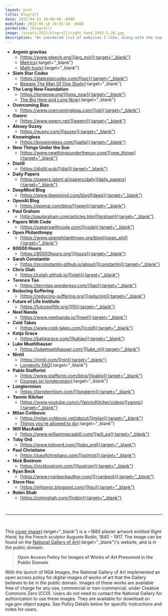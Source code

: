 ```yaml
---
layout: post
title: Blogroll
date: 2022-04-23 18:00:00 -0400
modified: 2022-05-10 20:02:18 -0400
permalink: /blogroll/
image: /assets/2022/blogroll/right_hand_1942.5.28.jpg
description: "An unordered list of websites I like, along with the two pieces I most enjoyed reading from these sites. For some sites on this page, I am still deciding which posts to include."
---
```


- __Argmin gravitas__
  - [https://www.gleech.org/][arg_min]{:target="_blank"}
  - [Metrics](https://www.gleech.org/metrics/){:target="_blank"}
  - [Math tools](https://www.gleech.org/tools){:target="_blank"}
- __Slate Star Codex__
  - [https://slatestarcodex.com/][ssc]{:target="_blank"}
  - [Beware The Man Of One Study](https://slatestarcodex.com/2014/12/12/beware-the-man-of-one-study/){:target="_blank"}
- __The Long Now Foundation__
  - [https://longnow.org/][long_now]{:target="_blank"}
  - [The Big Here and Long Now](https://longnow.org/essays/big-here-long-now/){:target="_blank"}
- __Overcoming Bias__
  - [https://www.overcomingbias.com/][ob]{:target="_blank"}
- __Gwern__
  - [https://www.gwern.net/][gwern]{:target="_blank"}
- __Alexey Guzey__
   - [https://guzey.com/][guzey]{:target="_blank"}
- __Knowingless__
  - [https://knowingless.com/][aella]{:target="_blank"}
- __New Things Under the Sun__
  - [https://www.newthingsunderthesun.com/][new_things]{:target="_blank"}
- __Distill__
  - [https://distill.pub/][dist]{:target="_blank"}
- __Daily Papers__
  - [https://papers.labml.ai/papers/daily][daily_papers]{:target="_blank"}
- __DeepMind Blog__
  - [https://www.deepmind.com/blog][deep]{:target="_blank"}
- __OpenAI Blog__
  - [https://openai.com/blog/][open]{:target="_blank"}
- __Paul Graham__
  - [http://paulgraham.com/articles.html][graham]{:target="_blank"}
- __Papers With Code__
  - [https://paperswithcode.com/][code]{:target="_blank"}
- __Open Philanthropy__
  - [https://www.openphilanthropy.org/blog][open_phil]{:target="_blank"}
- __80000 Hours__
  - [https://80000hours.org/][hours]{:target="_blank"}
- __Sarah Constantin__
  - [https://srconstantin.github.io/about/][constantin]{:target="_blank"}
- __Chris Olah__
  - [https://colah.github.io/][olah]{:target="_blank"}
- __Terence Tao__
  - [https://terrytao.wordpress.com/][tao]{:target="_blank"}
- __Reducing Suffering__
  - [https://reducing-suffering.org/][reducing]{:target="_blank"}
- __Future of Life Institute__
  - [https://futureoflife.org/][fli]{:target="_blank"}
- __Neel Nanda__
  - [https://www.neelnanda.io/][neel]{:target="_blank"}
- __Cold Takes__
  - [https://www.cold-takes.com/][cold]{:target="_blank"}
- __Katja Grace__
  - [https://katjagrace.com/][katjag]{:target="_blank"}
- __Luke Muehlhauser__
  - [https://lukemuehlhauser.com/][luke_m]{:target="_blank"}
- __Nintil__
  - [https://nintil.com/][nin]{:target="_blank"}
  - [Longevity FAQ](https://nintil.com/longevity/#the-hallmarks-of-aging){:target="_blank"}
- __Pablo Stafforini__
  - [https://www.stafforini.com/blog/][pablo]{:target="_blank"}
  - [Courses on longtermism](https://www.stafforini.com/blog/courses-on-longtermism/){:target="_blank"}
- __Longtermism__
  - [https://longtermism.com/][longterm]{:target="_blank"}
- __Yannic Kilcher__
  - [https://www.youtube.com/c/YannicKilcher/videos][yannic]{:target="_blank"}
- __Milan Cvitkovic__
  - [https://milan.cvitkovic.net/about/][milan]{:target="_blank"}
  - [Things you're allowed to do](https://milan.cvitkovic.net/writing/things_youre_allowed_to_do/){:target="_blank"}
- __Will MacAskill__
  - [https://www.williammacaskill.com/][will_ea]{:target="_blank"}
- __Toby Ord__
  - [https://www.tobyord.com/][toby_ord]{:target="_blank"}
- __Paul Christiano__
  - [https://paulfchristiano.com/][pchrist]{:target="_blank"}
- __Nick Bostrom__
  - [https://nickbostrom.com/][bostrom]{:target="_blank"}
- __Ryan Beck__
  - [https://www.ryanbeckauthor.com/][ryanbeck]{:target="_blank"}
- __Steve Hsu__
  - [https://infoproc.blogspot.com/][hsu]{:target="_blank"}
- __Robin Shah__
  - [https://rohinshah.com/][robin]{:target="_blank"}


[robin]: https://rohinshah.com/ "https://rohinshah.com/"
[hsu]: https://infoproc.blogspot.com/ "https://infoproc.blogspot.com/"
[ryanbeck]: https://www.ryanbeckauthor.com/ "https://www.ryanbeckauthor.com/"
[bostrom]: https://nickbostrom.com/ "https://nickbostrom.com/"
[pchrist]: https://paulfchristiano.com/ "https://paulfchristiano.com/"
[toby_ord]: https://www.tobyord.com/ "https://www.tobyord.com/"
[will_ea]: https://www.williammacaskill.com/ "https://www.williammacaskill.com/"
[milan]: https://milan.cvitkovic.net/about/ "https://milan.cvitkovic.net/about/"
[yannic]: https://www.youtube.com/c/YannicKilcher/videos "https://www.youtube.com/c/YannicKilcher/videos"
[luke_m]: https://lukemuehlhauser.com/ "https://lukemuehlhauser.com/"
[open_phil]: https://www.openphilanthropy.org/blog "https://www.openphilanthropy.org/blog"
[ssc]: https://slatestarcodex.com/ "https://slatestarcodex.com/"
[acx]: https://astralcodexten.substack.com/ "https://astralcodexten.substack.com/"
[nin]: https://nintil.com/ "https://nintil.com/"
[katjag]: https://katjagrace.com/ "https://katjagrace.com/"
[cold]: https://www.cold-takes.com/ "https://www.cold-takes.com/"
[hours]: https://80000hours.org/ "https://80000hours.org/"
[fli]: https://futureoflife.org/ "https://futureoflife.org/"
[gpi]: https://globalprioritiesinstitute.org/ "https://globalprioritiesinstitute.org/"
[reducing]: https://reducing-suffering.org/ "https://reducing-suffering.org/"
[tao]: https://terrytao.wordpress.com/ "https://terrytao.wordpress.com/"
[constantin]: https://srconstantin.github.io/ "https://srconstantin.github.io/"
[olah]: https://colah.github.io/ "https://colah.github.io/"
[neel]: https://www.neelnanda.io/ "https://www.neelnanda.io/"
[graham]: http://paulgraham.com/articles.html "http://paulgraham.com/articles.html"
[arg_min]: https://www.gleech.org/ "https://www.gleech.org/"
[slate]: https://slatestarcodex.com/ "https://slatestarcodex.com/"
[long_now]: https://longnow.org/ "https://longnow.org/"
[longterm]: https://longtermism.com/ "https://longtermism.com/"
[ob]: https://www.overcomingbias.com/ "https://www.overcomingbias.com/"
[gwern]: https://www.gwern.net/ "https://www.gwern.net/"
[guzey]: https://guzey.com/ "https://guzey.com/"
[pablo]: https://www.stafforini.com/ "https://www.stafforini.com/"
[aella]: https://knowingless.com/ "https://knowingless.com/"
[new_things]: https://www.newthingsunderthesun.com/ "https://www.newthingsunderthesun.com/"
[dist]: https://distill.pub/ "https://distill.pub/"
[daily_papers]: https://papers.labml.ai/papers/daily "https://papers.labml.ai/papers/daily"
[deep]: https://www.deepmind.com/blog "https://www.deepmind.com/blog"
[open]: https://openai.com/blog/ "https://openai.com/blog/"
[code]: https://paperswithcode.com/ "https://paperswithcode.com/"

<br>

---

<br>

This [cover image][cover_photo]{:target="_blank"} is a ~1880 plaster artwork entitled _Right Hand_, by the French sculptor Auguste Rodin, 1840 - 1917. The image can be found on the [National Gallery of Art][gallery]{:target="_blank"}'s website, and is in the public domain:
> __Open Access Policy for Images of Works of Art Presumed in the Public Domain__
>
With the launch of NGA Images, the National Gallery of Art implemented an open access policy for digital images of works of art that the Gallery believes to be in the public domain. Images of these works are available free of charge for any use, commercial or non-commercial, under Creative Commons Zero (CC0). Users do not need to contact the National Gallery for authorization to use these images. They are available for download on nga.gov object pages. See Policy Details below for specific instructions and notes for users.

[cover_photo]: https://www.nga.gov/collection/art-object-page.1021.html "https://www.nga.gov/collection/art-object-page.1021.html"

[gallery]: https://www.nga.gov/collection-search-result.html?sortOrder=DEFAULT&artobj_downloadable=Image_download_available&pageNumber=1&lastFacet=artobj_downloadable "https://www.nga.gov/collection-search-result.html?sortOrder=DEFAULT&artobj_downloadable=Image_download_available&pageNumber=1&lastFacet=artobj_downloadable"
